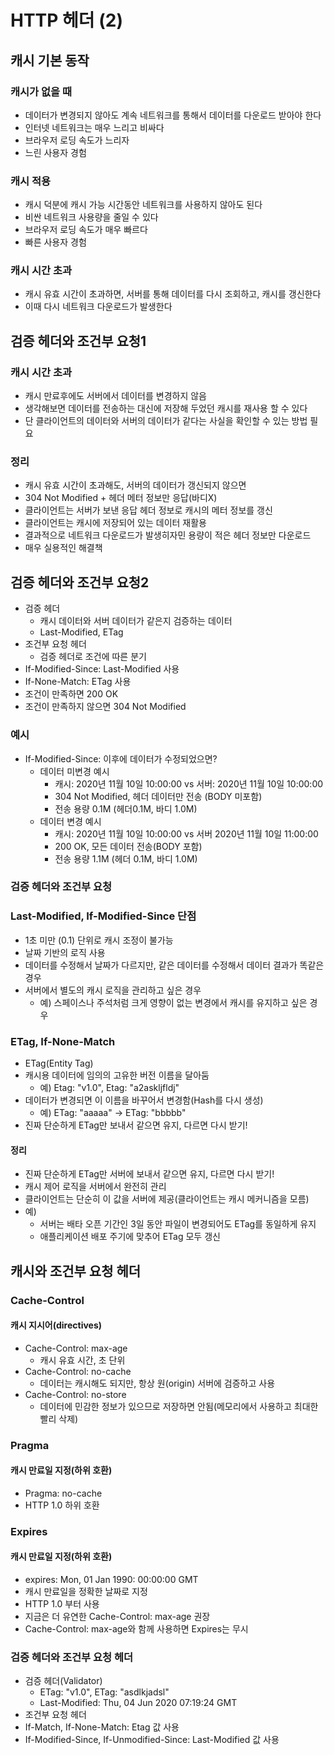 # HTTP 헤더 (2)

## 캐시 기본 동작

### 캐시가 없을 때

- 데이터가 변경되지 않아도 계속 네트워크를 통해서 데이터를 다운로드 받아야 한다
- 인터넷 네트워크는 매우 느리고 비싸다
- 브라우저 로딩 속도가 느리자
- 느린 사용자 경험

### 캐시 적용

- 캐시 덕분에 캐시 가능 시간동안 네트워크를 사용하지 않아도 된다
- 비싼 네트워크 사용량을 줄일 수 있다
- 브라우저 로딩 속도가 매우 빠르다
- 빠른 사용자 경험

### 캐시 시간 초과

- 캐시 유효 시간이 초과하면, 서버를 통해 데이터를 다시 조회하고, 캐시를 갱신한다
- 이때 다시 네트워크 다운로드가 발생한다

## 검증 헤더와 조건부 요청1

### 캐시 시간 초과

- 캐시 만료후에도 서버에서 데이터를 변경하지 않음
- 생각해보면 데이터를 전송하는 대신에 저장해 두었던 캐시를 재사용 할 수 있다
- 단 클라이언트의 데이터와 서버의 데이터가 같다는 사실을 확인할 수 있는 방법 필요

### 정리

- 캐시 유효 시간이 초과해도, 서버의 데이터가 갱신되지 않으면
- 304 Not Modified + 헤더 메터 정보만 응답(바디X)
- 클라이언트는 서버가 보낸 응답 헤더 정보로 캐시의 메터 정보를 갱신
- 클라이언트는 캐시에 저장되어 있는 데이터 재활용
- 결과적으로 네트워크 다운로드가 발생히자민 용량이 적은 헤더 정보만 다운로드
- 매우 실용적인 해결책

## 검증 헤더와 조건부 요청2

- 검증 헤더
    - 캐시 데이터와 서버 데이터가 같은지 검증하는 데이터
    - Last-Modified, ETag
- 조건부 요청 헤더
    - 검증 헤더로 조건에 따른 분기
- If-Modified-Since: Last-Modified 사용
- If-None-Match: ETag 사용
- 조건이 만족하면 200 OK
- 조건이 만족하지 않으면 304 Not Modified

### 예시

- If-Modified-Since: 이후에 데이터가 수정되었으면?
    - 데이터 미변경 예시
        - 캐시: 2020년 11월 10일 10:00:00 vs 서버: 2020년 11월 10일 10:00:00
        - 304 Not Modified, 헤더 데이터만 전송 (BODY 미포함)
        - 전송 용량 0.1M (헤더0.1M, 바디 1.0M)
    - 데이터 변경 예시
        - 캐시: 2020년 11월 10일 10:00:00 vs 서버 2020년 11월 10일 11:00:00
        - 200 OK, 모든 데이터 전송(BODY 포함)
        - 전송 용량 1.1M (헤더 0.1M, 바디 1.0M)

### 검증 헤더와 조건부 요청

### Last-Modified, If-Modified-Since 단점

- 1초 미만 (0.1) 단위로 캐시 조정이 불가능
- 날짜 기반의 로직 사용
- 데이터를 수정해서 날짜가 다르지만, 같은 데이터를 수정해서 데이터 결과가 똑같은 경우
- 서버에서 별도의 캐시 로직을 관리하고 싶은 경우
    - 예) 스페이스나 주석처럼 크게 영향이 없는 변경에서 캐시를 유지하고 싶은 경우

### ETag, If-None-Match

- ETag(Entity Tag)
- 캐시용 데이터에 임의의 고유한 버전 이름을 달아둠
    - 예) Etag: "v1.0", Etag: "a2askljfldj"
- 데이터가 변경되면 이 이름을 바꾸어서 변경함(Hash를 다시 생성)
    - 예) ETag: "aaaaa" -> ETag: "bbbbb"
- 진짜 단순하게 ETag만 보내서 같으면 유지, 다르면 다시 받기!

#### 정리

- 진짜 단순하게 ETag만 서버에 보내서 같으면 유지, 다르면 다시 받기!
- 캐시 제어 로직을 서버에서 완전히 관리
- 클라이언트는 단순히 이 값을 서버에 제공(클라이언트는 캐시 메커니즘을 모름)
- 예)
    - 서버는 배타 오픈 기간인 3일 동안 파일이 변경되어도 ETag를 동일하게 유지
    - 애플리케이션 배포 주기에 맞추어 ETag 모두 갱신

## 캐시와 조건부 요청 헤더

### Cache-Control

#### 캐시 지시어(directives)

- Cache-Control: max-age
    - 캐시 유효 시간, 초 단위
- Cache-Control: no-cache
    - 데이터는 캐시해도 되지만, 항상 원(origin) 서버에 검증하고 사용
- Cache-Control: no-store
    - 데이터에 민감한 정보가 있으므로 저장하면 안됨(메모리에서 사용하고 최대한 빨리 삭제)

### Pragma

#### 캐시 만료일 지정(하위 호환)

- Pragma: no-cache
- HTTP 1.0 하위 호환

### Expires

#### 캐시 만료일 지정(하위 호환)

- expires: Mon, 01 Jan 1990: 00:00:00 GMT
- 캐시 만료일을 정확한 날짜로 지정
- HTTP 1.0 부터 사용
- 지금은 더 유연한 Cache-Control: max-age 권장
- Cache-Control: max-age와 함께 사용하면 Expires는 무시

### 검증 헤더와 조건부 요청 헤더

- 검증 헤더(Validator)
    - ETag: "v1.0", ETag: "asdlkjadsl"
    - Last-Modified: Thu, 04 Jun 2020 07:19:24 GMT
- 조건부 요청 헤더
- If-Match, If-None-Match: Etag 값 사용
- If-Modified-Since, If-Unmodified-Since: Last-Modified 값 사용
